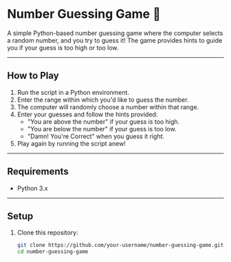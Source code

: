 # Number Guessing Game 🎲

A simple Python-based number guessing game where the computer selects a random number, and you try to guess it! The game provides hints to guide you if your guess is too high or too low.  

---

## How to Play
1. Run the script in a Python environment.
2. Enter the range within which you'd like to guess the number.
3. The computer will randomly choose a number within that range.
4. Enter your guesses and follow the hints provided:
   - "You are above the number" if your guess is too high.
   - "You are below the number" if your guess is too low.
   - "Damn! You're Correct" when you guess it right.
5. Play again by running the script anew!

---

## Requirements
- Python 3.x

---

## Setup
1. Clone this repository:
   ```bash
   git clone https://github.com/your-username/number-guessing-game.git
   cd number-guessing-game
